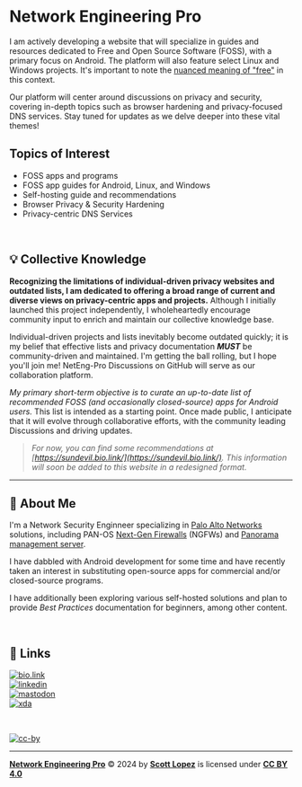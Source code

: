 
# Network Engineering Pro

  I am actively developing a website that will specialize in guides and resources dedicated to Free and Open Source Software (FOSS), with a primary focus on Android. The platform will also feature select Linux and Windows projects. It's important to note the [nuanced meaning of "free"](https://itsfoss.com/what-is-foss/#free-in-free-and-open-source-software-does-not-mean-free-of-cost) in this context.

  Our platform will center around discussions on privacy and security, covering in-depth topics such as browser hardening and privacy-focused DNS services. Stay tuned for updates as we delve deeper into these vital themes!

## Topics of Interest
  * FOSS apps and programs
  * FOSS app guides for Android, Linux, and Windows
  * Self-hosting guide and recommendations
  * Browser Privacy & Security Hardening
  * Privacy-centric DNS Services

&NonBreakingSpace; <!-- space for clarity -->

## 💡 Collective Knowledge

  **Recognizing the limitations of individual-driven privacy websites and outdated lists, I am dedicated to offering a broad range of current and diverse views on privacy-centric apps and projects.** Although I initially launched this project independently, I wholeheartedly encourage community input to enrich and maintain our collective knowledge base.

  Individual-driven projects and lists inevitably become outdated quickly; it is my belief that effective lists and privacy documentation ***MUST*** be community-driven and maintained. I'm getting the ball rolling, but I hope you'll join me! NetEng-Pro Discussions on GitHub will serve as our collaboration platform.

  *My primary short-term objective is to curate an up-to-date list of recommended FOSS (and occasionally closed-source) apps for Android users.* This list is intended as a starting point. Once made public, I anticipate that it will evolve through collaborative efforts, with the community leading Discussions and driving updates.

  >*For now, you can find some recommendations at [https://sundevil.bio.link/](https://sundevil.bio.link/). This information will soon be added to this website in a redesigned format.*

---
## 🚀 About Me
 
  I'm a Network Security Enginneer specializing in [Palo Alto Networks](https://www.paloaltonetworks.com) solutions, including PAN-OS [Next-Gen Firewalls](https://docs.paloaltonetworks.com/pan-os) (NGFWs) and [Panorama management server](https://docs.paloaltonetworks.com/panorama).
 
  I have dabbled with Android development for some time and have recently taken an interest in substituting open-source apps for commercial and/or closed-source programs.
  
  I have additionally been exploring various self-hosted solutions and plan to provide *Best Practices* documentation for beginners, among other content.

&NonBreakingSpace; <!-- space for clarity -->

## 🔗 Links

[![bio.link](https://img.shields.io/badge/bio.link-000000%7D?style=for-the-badge&logo=biolink&logoColor=white)](https://scottlopez.bio.link/)<br>
[![linkedin](https://img.shields.io/badge/linkedin-0A66C2?style=for-the-badge&logo=linkedin&logoColor=white)](https://www.linkedin.com/in/scottlopez/)<br>
[![mastodon](https://img.shields.io/badge/Mastodon-6364FF?style=for-the-badge&logo=Mastodon&logoColor=white)](https://noc.social/@sundevil311)<br>
[![xda](https://img.shields.io/badge/xda%20developers-2DAAE9?style=for-the-badge&logo=xda-developers&logoColor=white)](https://xda.neteng.pro/)

&NonBreakingSpace; <!-- space for clarity -->

[![cc-by](https://forthebadge.com/images/badges/cc-by.png)](https://creativecommons.org/licenses/by/4.0/)

---
**[Network Engineering Pro](https://www.neteng.pro/)** &copy; 2024 by **[Scott Lopez](mailto:website@neteng.pro)** is licensed under **[CC BY 4.0](https://creativecommons.org/licenses/by/4.0/?ref=chooser-v1)**
